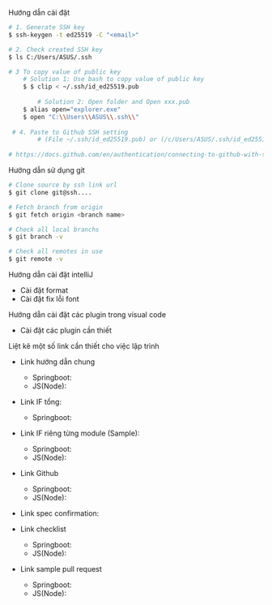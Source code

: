 Hướng dẫn cài đặt

```bash
# 1. Generate SSH key
$ ssh-keygen -t ed25519 -C "<email>"

# 2. Check created SSH key
$ ls C:/Users/ASUS/.ssh

# 3 To copy value of public key
  	# Solution 1: Use bash to copy value of public key
  	$ $ clip < ~/.ssh/id_ed25519.pub
  
 		# Solution 2: Open folder and Open xxx.pub
    $ alias open="explorer.exe"
    $ open "C:\\Users\\ASUS\\.ssh\\"
 
 # 4. Paste to Github SSH setting
		# (File ~/.ssh/id_ed25519.pub) or (/c/Users/ASUS/.ssh/id_ed25519)
	
# https://docs.github.com/en/authentication/connecting-to-github-with-ssh/adding-a-new-ssh-key-to-your-github-account
```

Hướng dẫn sử dụng git

```bash
# Clone source by ssh link url
$ git clone git@ssh....

# Fetch branch from origin
$ git fetch origin <branch name>

# Check all local branchs
$ git branch -v

# Check all remotes in use
$ git remote -v
```



Hướng dẫn cài đặt intelliJ

* Cài đặt format
* Cài đặt fix lỗi font

Hướng dẫn cài đặt các plugin trong visual code

* Cài đặt các plugin cần thiết



Liệt kê một số link cần thiết cho việc lập trình

* Link hướng dẫn chung
  * Springboot:
  * JS(Node):

* Link IF tổng:
  * Springboot: 
* Link IF riêng từng module (Sample):
  * Springboot:
  * JS(Node):
* Link Github
  * Springboot:
  * JS(Node):
* Link spec confirmation:
* Link checklist
  * Springboot:
  * JS(Node):
* Link sample pull request
  * Springboot:
  * JS(Node):